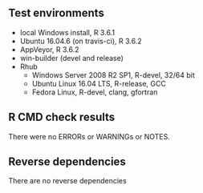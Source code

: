 ## Test environments

* local Windows install, R 3.6.1
* Ubuntu 16.04.6 (on travis-ci), R 3.6.2
* AppVeyor, R 3.6.2
* win-builder (devel and release)
* Rhub
    + Windows Server 2008 R2 SP1, R-devel, 32/64 bit
    + Ubuntu Linux 16.04 LTS, R-release, GCC
    + Fedora Linux, R-devel, clang, gfortran

## R CMD check results

There were no ERRORs or WARNINGs or NOTES.

## Reverse dependencies

There are no reverse dependencies

